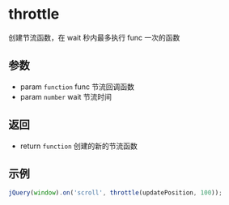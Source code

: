 # throttle

创建节流函数，在 wait 秒内最多执行 func 一次的函数

## 参数

- param `function` func 节流回调函数
- param `number` wait 节流时间

## 返回

- return `function` 创建的新的节流函数

## 示例

```js
jQuery(window).on('scroll', throttle(updatePosition, 100));
```
